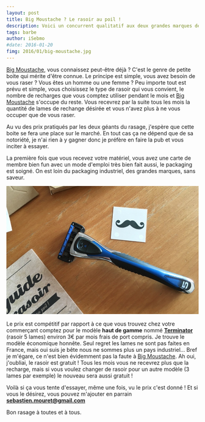 ```yaml
---
layout: post
title: Big Moustache ? Le rasoir au poil !
description: Voici un concurrent qualitatif aux deux grandes marques de rasage qui innonde le marché. Big Moustache c'est d'abord David contre Goliath mais qui a un atout, la qualité ! et un vrai service client.
tags: barbe
author: iSebmo
#date: 2016-01-20
fimg: 2016/01/big-moustache.jpg
---
```

[Big Moustache][Big Moustache], vous connaissez peut-être déjà ? C'est le genre de petite boite qui mérite d'être connue. Le principe est simple, vous avez besoin de vous raser ? Vous êtes un homme ou une femme ? Peu importe tout est prévu et simple, vous choisissez le type de rasoir qui vous convient, le nombre de recharges que vous comptez utiliser pendant le mois et [Big Moustache][Big Moustache] s'occupe du reste. Vous recevrez par la suite tous les mois la quantité de lames de rechange désirée et vous n'avez plus à ne vous occuper que de vous raser. 

Au vu des prix pratiqués par les deux géants du rasage, j'espère que cette boite se fera une place sur le marché. En tout cas ça ne dépend que de sa notoriété, je n'ai rien à y gagner donc je préfère en faire la pub et vous inciter à essayer. 

La première fois que vous recevez votre matériel, vous avez une carte de membre bien fun avec un mode d'emploi très bien fait aussi, le packaging est soigné. On est loin du packaging industriel, des grandes marques, sans saveur.

![terminator](/images/2016/01/terminator.jpg)

Le prix est compétitif par rapport à ce que vous trouvez chez votre commerçant comptez pour le modèle **haut de gamme** nommé **[Terminator][Terminator]** (rasoir 5 lames) environ 3€ par mois frais de port compris. Je trouve le modèle économique honnête. Seul regret les lames ne sont pas faites en France, mais oui suis je bête nous ne sommes plus un pays industriel... Bref je m'égare, ce n'est bien évidemment pas la faute à [Big Moustache][Big Moustache].
Ah oui, j'oubliai, le rasoir est gratuit ! Tous les mois vous ne recevrez plus que la recharge, mais si vous voulez changer de rasoir pour un autre modèle (3 lames par exemple) le nouveau sera aussi gratuit !

Voilà si ça vous tente d'essayer, même une fois, vu le prix c'est donné ! Et si vous le désirez, vous pouvez m'ajouter en parrain **sebastien.mouret@gmail.com**

Bon rasage à toutes et à tous.

[Big Moustache]: https://www.bigmoustache.com
[Terminator]: https://www.bigmoustache.com/rasoirs?razor=TRM